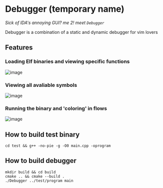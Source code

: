 # Debugger (temporary name)
*Sick of IDA's annoying GUI? me 2! meet `Debugger`*

Debugger is a combination of a static and dynamic debugger for vim lovers
## Features
### Loading Elf binaries and viewing specific functions
![image](https://github.com/user-attachments/assets/8e4adb90-5768-4d26-bbc9-8625722604e6)

### Viewing all avaliable symbols
![image](https://github.com/user-attachments/assets/45acc530-4e45-43d2-a78c-ab1cba173c95)

### Running the binary and 'coloring' in flows
![image](https://github.com/user-attachments/assets/1392686d-5a38-4379-a38a-4bc895c6bf05)

## How to build test binary
```console
cd test && g++ -no-pie -g -O0 main.cpp -oprogram
```
## How to build debugger
```console
mkdir build && cd build
cmake .. && cmake --build .
./Debugger ../test/program main
```
